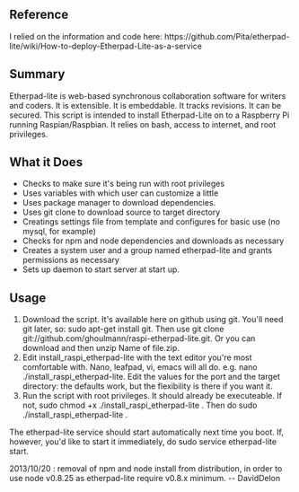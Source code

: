 <html>
<head>
</head>
	<body>
		<h2>Reference</h2>
		<p>I relied on the information and code here: https://github.com/Pita/etherpad-lite/wiki/How-to-deploy-Etherpad-Lite-as-a-service</p>
		<h2>Summary</h2>
		Etherpad-lite is web-based synchronous collaboration software for writers and coders. It is extensible. It is embeddable. It tracks revisions. It can be secured. This script is intended to install Etherpad-Lite on to a Raspberry Pi running Raspian/Raspbian. It relies on bash, access to internet, and root privileges.
		<h2>What it Does</h2>
		<ul>
			<li>Checks to make sure it's being run with root privileges
			<li>Uses variables with which user can customize a little
			<li>Uses package manager to download dependencies.
			<li>Uses git clone to download source to target directory
			<li>Creatings settings file from template and configures for basic use (no mysql, for example)
			<li>Checks for npm and node dependencies and downloads as necessary
			<li>Creates a system user and a group named etherpad-lite and grants permissions as necessary
			<li>Sets up daemon to start server at start up.
		</ul>
		<h2>Usage</h2>
		<ol>
			<li>Download the script. It's available here on github using git. You'll need git later, so: sudo apt-get install git. Then use git clone git://github.com/ghoulmann/raspi-etherpad-lite.git. Or you can download and then unzip Name of file.zip.
			<li>Edit install_raspi_etherpad-lite with the text editor you're most comfortable with. Nano, leafpad, vi, emacs will all do. e.g. nano ./install_raspi_etherpad-lite. Edit the values for the port and the target directory: the defaults work, but the flexibility is there if you want it.
			<li>Run the script with root privileges. It should already be executeable. If not, sudo chmod +x ./install_raspi_etherpad-lite . Then do sudo ./install_raspi_etherpad-lite .
		</ol>
<p>The etherpad-lite service should start automatically next time you boot. If, however, you'd like to start it immediately, do sudo service etherpad-lite start.</p>
<p> 2013/10/20 : removal of npm and node install from distribution, in order to use node v0.8.25 as etherpad-lite require v0.8.x minimum. -- DavidDelon </p>
	</body>
</html>

